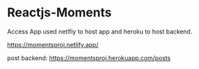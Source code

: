 # Reactjs-Moments

Access App used netlfiy to host app and heroku to host backend.

https://momentsproj.netlify.app/

post backend:
https://momentsproj.herokuapp.com/posts
